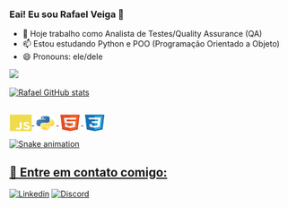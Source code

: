 ### Eai! Eu sou Rafael Veiga 👋

- 🔭 Hoje trabalho como Analista de Testes/Quality Assurance (QA)
- 📫 Estou estudando Python e POO (Programação Orientado a Objeto)
- 😄 Pronouns: ele/dele

<div>
  <a href="https://github.com/rveiga99">
  <img height="220em" src="https://github-readme-stats.vercel.app/api/top-langs/?username=rveiga99&layout=compact&langs_count=7&theme=dark"/>
</div>

![Rafael GitHub stats](https://github-readme-stats.vercel.app/api?username=rveiga99&show_icons=true&theme=dark)

<div style="display: inline_block"><br>
  <img align="center" alt="Rafael-Js" height="30" width="40" src="https://raw.githubusercontent.com/devicons/devicon/master/icons/javascript/javascript-plain.svg">
  <img align="center" alt="Rafael-Python" height="30" width="40" src="https://raw.githubusercontent.com/devicons/devicon/master/icons/python/python-original.svg">
  <img align="center" alt="Rafael-HTML" height="30" width="40" src="https://raw.githubusercontent.com/devicons/devicon/master/icons/html5/html5-original.svg">
  <img align="center" alt="Rafael-CSS" height="30" width="40" src="https://raw.githubusercontent.com/devicons/devicon/master/icons/css3/css3-original.svg">
</div>
  
![Snake animation](https://github.com/rveiga99/rveiga99/blob/output/github-contribution-grid-snake.svg)

## 📲 Entre em contato comigo:

[![Linkedin](https://img.shields.io/badge/LinkedIn-0077B5?style=for-the-badge&logo=linkedin&logoColor=white)](https://www.linkedin.com/in/rafael-paiva-veiga)
[![Discord](https://img.shields.io/badge/Discord-7289DA?style=for-the-badge&logo=discord&logoColor=white)](https://discord.com/channels/@R.Veiga)
